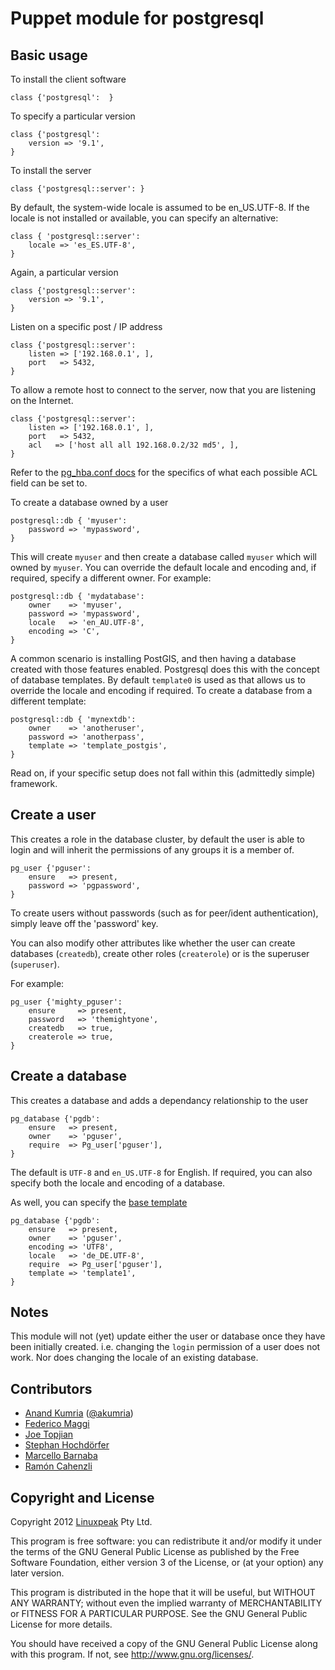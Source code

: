 Puppet module for postgresql
============================

Basic usage
-----------

To install the client software

    class {'postgresql':  }

To specify a particular version

    class {'postgresql':
        version => '9.1',
    }

To install the server

	class {'postgresql::server': }

By default, the system-wide locale is assumed to be en_US.UTF-8. If the
locale is not installed or available, you can specify an alternative:

    class { 'postgresql::server':
        locale => 'es_ES.UTF-8',
    }

Again, a particular version

	class {'postgresql::server':
		version => '9.1',
	}

Listen on a specific post / IP address

	class {'postgresql::server':
		listen => ['192.168.0.1', ],
		port   => 5432,
	}

To allow a remote host to connect to the server, now that you are listening
on the Internet.

    class {'postgresql::server':
        listen => ['192.168.0.1', ],
        port   => 5432,
        acl   => ['host all all 192.168.0.2/32 md5', ],
    }

Refer to the [pg_hba.conf docs](http://www.postgresql.org/docs/devel/static/auth-pg-hba-conf.html) for
the specifics of what each possible ACL field can be set to.

To create a database owned by a user

    postgresql::db { 'myuser':
        password => 'mypassword',
    }

This will create `myuser` and then create a database called `myuser`
which will owned by `myuser`. You can override the default locale and
encoding and, if required, specify a different owner. For example:

    postgresql::db { 'mydatabase':
        owner    => 'myuser',
        password => 'mypassword',
        locale   => 'en_AU.UTF-8',
        encoding => 'C',
    }

A common scenario is installing PostGIS, and then having a database created with those features enabled.
Postgresql does this with the concept of database templates. By default `template0` is used as that
allows us to override the locale and encoding if required. To create a database from a different template:

    postgresql::db { 'mynextdb':
        owner    => 'anotheruser',
        password => 'anotherpass',
        template => 'template_postgis',
    }

Read on, if your specific setup does not fall within this
 (admittedly simple) framework.

Create a user
-------------

This creates a role in the database cluster, by default the user
is able to login and will inherit the permissions of any groups it
is a member of.

	pg_user {'pguser':
		ensure   => present,
		password => 'pgpassword',
	}

To create users without passwords (such as for peer/ident authentication),
simply leave off the 'password' key.

You can also modify other attributes like whether the user can create
databases (`createdb`), create other roles (`createrole`) or is the
superuser (`superuser`).

For example:

    pg_user {'mighty_pguser':
        ensure     => present,
        password   => 'themightyone',
        createdb   => true,
        createrole => true,
    }


Create a database
-----------------

This creates a database and adds a dependancy relationship to the user

	pg_database {'pgdb':
		ensure   => present,
		owner    => 'pguser',
		require  => Pg_user['pguser'],
	}

The default is `UTF-8` and `en_US.UTF-8` for English. If required,
you can also specify both the locale and encoding of a database.

As well, you can specify the [base template](http://www.postgresql.org/docs/devel/static/manage-ag-templatedbs.html)

	pg_database {'pgdb':
		ensure   => present,
		owner    => 'pguser',
		encoding => 'UTF8',
		locale   => 'de_DE.UTF-8',
		require  => Pg_user['pguser'],
		template => 'template1',
	}



Notes
-----

This module will not (yet) update either the user or database once they have
been initially created. i.e. changing the `login` permission of a user does not work.
Nor does changing the locale of an existing database.


Contributors
------------

 * [Anand Kumria](https://github.com/akumria) ([@akumria](https://twitter.com/akumria))
 * [Federico Maggi](https://github.com/phretor)
 * [Joe Topjian](https://github.com/jtopjian)
 * [Stephan Hochdörfer](https://github.com/shochdoerfer)
 * [Marcello Barnaba](https://github.com/vjt)
 * [Ramón Cahenzli](https://github.com/psy-q)

Copyright and License
---------------------

Copyright 2012 [Linuxpeak](https://www.linuxpeak.com/) Pty Ltd.

This program is free software: you can redistribute it and/or modify
it under the terms of the GNU General Public License as published by
the Free Software Foundation, either version 3 of the License, or
(at your option) any later version.

This program is distributed in the hope that it will be useful,
but WITHOUT ANY WARRANTY; without even the implied warranty of
MERCHANTABILITY or FITNESS FOR A PARTICULAR PURPOSE.  See the
GNU General Public License for more details.

You should have received a copy of the GNU General Public License
along with this program.  If not, see <http://www.gnu.org/licenses/>.
